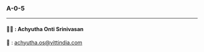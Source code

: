 ### A-0-5
----------------------------------------------

#### :man_office_worker:    :   Achyutha Onti Srinivasan

:e-mail:   :   achyutha.os@vittindia.com
